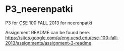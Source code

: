 P3_neerenpatki
==============

P3 for CSE 100 FALL 2013 for neerenpatki

Assignment README can be found here: https://sites.google.com/a/eng.ucsd.edu/cse-100-fall-2013/assignments/assignment-3-readme

